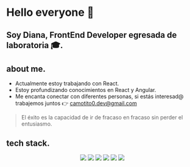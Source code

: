 # **Hello everyone 👋**

## **Soy Diana, FrontEnd Developer egresada de laboratoria 🎓.**

## about me.

- Actualmente estoy trabajando con React.
- Estoy profundizando conocimientos en React y Angular.
- Me encanta conectar con diferentes personas, si estás interesad@ trabajemos juntos 👉 [camotito0.dev@gmail.com](mailto:cecilianallerena@gmail.com)

> El éxito es la capacidad de ir de fracaso en fracaso sin perder el entusiasmo.
> 

## tech stack.
<div align="center">
  
  <img src="https://user-images.githubusercontent.com/105656069/202249019-8ed91c5f-39aa-4546-8711-ebea5d281716.png"/>
  <img src="https://user-images.githubusercontent.com/105656069/202249065-f96de246-b804-4e63-8c79-812eeb00f9e9.png"/>
  <img src="https://user-images.githubusercontent.com/105656069/202249105-d441450f-6033-4d13-ad6e-689bdf3f86a6.png"/>
  <img src="https://user-images.githubusercontent.com/105656069/202249143-63bf947f-0089-4b6e-9ace-0fde54dffb32.png"/>
  <img src="https://user-images.githubusercontent.com/105656069/202249170-78243b27-c395-4255-ba1a-567384392dc3.png"/>
  <img src="https://user-images.githubusercontent.com/105656069/202249232-b40f0c45-0842-45db-9ab5-5ff2f52d58b7.png"/>
</div>
